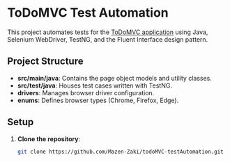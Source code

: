 # ToDoMVC Test Automation

This project automates tests for the [ToDoMVC application](https://todomvc.com/examples/angularjs/#/) using Java, Selenium WebDriver, TestNG, and the Fluent Interface design pattern.

## Project Structure
- **src/main/java**: Contains the page object models and utility classes.
- **src/test/java**: Houses test cases written with TestNG.
- **drivers**: Manages browser driver configuration.
- **enums**: Defines browser types (Chrome, Firefox, Edge).

## Setup
1. **Clone the repository**:
   ```bash
   git clone https://github.com/Mazen-Zaki/todoMVC-testAutomation.git
